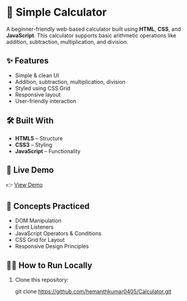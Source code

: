 # 🧮 Simple Calculator
A beginner-friendly web-based calculator built using **HTML**, **CSS**, and **JavaScript**. This calculator supports basic arithmetic operations like addition, subtraction, multiplication, and division.

## ✨ Features
- Simple & clean UI
- Addition, subtraction, multiplication, division
- Styled using CSS Grid
- Responsive layout
- User-friendly interaction

## 🛠️ Built With
- **HTML5** – Structure  
- **CSS3** – Styling  
- **JavaScript** – Functionality  

## 🚀 Live Demo
👉 [View Demo](https://calculator-0405.netlify.app/)

## 🧠 Concepts Practiced
- DOM Manipulation  
- Event Listeners  
- JavaScript Operators & Conditions  
- CSS Grid for Layout  
- Responsive Design Principles

## 🧑‍💻 How to Run Locally
1. Clone this repository:

   git clone https://github.com/hemanthkumar0405/Calculator.git
